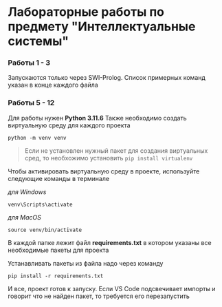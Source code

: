 # Лабораторные работы по предмету "Интеллектуальные системы"

### Работы 1 - 3
Запускаются только через SWI-Prolog. Список примерных команд указан в конце каждого файла

### Работы 5 - 12

Для работы нужен **Python 3.11.6**
Также необходимо создать виртуальную среду для каждого проекта

```
python -m venv venv
```

> Если не установлен нужный пакет для создания виртуальных сред, то необхожимо установить ``` pip install virtualenv ```

Чтобы активировать виртуальную среду в проекте, используйте следующие команды в терминале

*для Windows*
```
venv\Scripts\activate
```

*для MacOS*
```
source venv/bin/activate
```

В каждой папке лежит файл **requirements.txt** в котором указаны все необходимые пакеты для проекта

Устанавливать пакеты из файла надо через команду 
```
pip install -r requirements.txt
```

И все, проект готов к запуску. Если VS Code подсвечивает импорты и говорит что не найден пакет, то требуется его перезапустить

